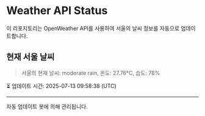 
# Weather API Status

이 리포지토리는 OpenWeather API를 사용하여 서울의 날씨 정보를 자동으로 업데이트합니다.

## 현재 서울 날씨
> 서울의 현재 날씨: moderate rain, 온도: 27.76°C, 습도: 78%

⏳ 업데이트 시간: 2025-07-13 09:58:38 (UTC)

---
자동 업데이트 봇에 의해 관리됩니다.
